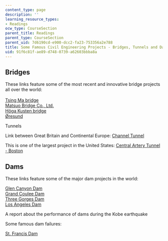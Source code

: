 ```yaml
---
content_type: page
description: ''
learning_resource_types:
- Readings
ocw_type: CourseSection
parent_title: Readings
parent_type: CourseSection
parent_uid: 7d6190cd-e900-dcc2-fa23-753356a2e788
title: Some Famous Civil Engineering Projects - Bridges, Tunnels and Dams
uid: 91f6c81f-ae89-d748-0739-a62603bbba8a
---
```


Bridges
-------

These links feature some of the most recent and innovative bridge projects all over the world:  
[  
Tsing Ma bridge](http://bridgeinfo.net/bridge/index.php?ID=152)  
[Matsuo Bridge Co., Ltd.](https://www.infrontanalytics.com/fe-EN/90421FJ/Matsuo-Bridge-Co-Ltd/market-valuation)  
[Höga Kusten bridge](http://www.hogakusten.com/)  
[Øresund](http://uk.oresundsbron.com/page/1087)

Tunnels

Link between Great Britain and Continental Europe: [Channel Tunnel](http://www.eurotunnel.com/)

This is one of the largest project in the United States: [Central Artery Tunnel - Boston](https://www.bechtel.com/projects/boston-central-artery/)

Dams
----

These links feature some of the major dam projects in the world:  
  
[Glen Canyon Dam](https://www.usbr.gov/uc/rm/crsp/gc/)  
[Grand Coulee Dam](http://users.owt.com/chubbard/gcdam/html/gallery.html)  
[Three Gorges Dam](http://www.washingtonpost.com/wp-srv/inatl/longterm/yangtze/stories/facts.htm)  
[Los Angeles Dam](http://quake.wr.usgs.gov/QUAKES/FactSheets/LADamStory/)

A report about the performance of dams during the Kobe earthquake

Some famous dam failures:

[St. Francis Dam](http://en.wikipedia.org/wiki/St._Francis_Dam)
